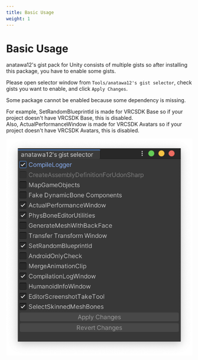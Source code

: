 ```yaml
---
title: Basic Usage
weight: 1
---
```


# Basic Usage

anatawa12's gist pack for Unity consists of multiple gists so after installing this package, you have to enable some gists.

Please open selector window from `Tools/anatawa12's gist selector`, check gists you want to enable, and click `Apply Changes`.

Some package cannot be enabled because some dependency is missing.

For example, SetRandomBlueprintId is made for VRCSDK Base so if your project doesn't have VRCSDK Base, this is disabled. \
Also, ActualPerformanceWindow is made for VRCSDK Avatars so if your project doesn't have VRCSDK Avatars, this is disabled.

![selector window](selector.png)
